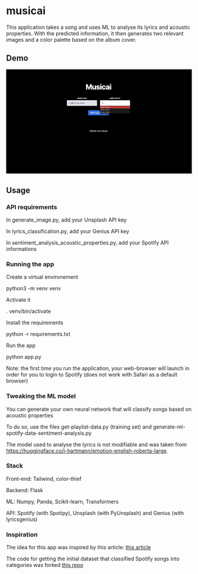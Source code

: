 # musicai

This application takes a song and uses ML to analyse its lyrics and acoustic properties.
With the predicted information, it then generates two relevant images and a color palette based on the album cover.

## Demo 

![](demo.gif)

## Usage

### API requirements
In generate_image.py, add your Unsplash API key

In lyrics_classification.py, add your Genius API key

In sentiment_analysis_acoustic_properties.py, add your Spotify API informations

### Running the app

Create a virtual environement 

python3 -m venv venv

Activate it

.  venv/bin/activate

Install the requirements

python -r requirements.txt

Run the app

python app.py

Note: the first time you run the application, your web-browser will launch in order for you to login to Spotify (does not work with Safari as a default browser)

### Tweaking the ML model

You can generate your own neural network that will classify songs based on acoustic properties

To do so, use the files get-playlist-data.py (training set) and generate-ml-spotify-data-sentiment-analysis.py

The model used to analyse the lyrics is not modifiable and was taken from https://huggingface.co/j-hartmann/emotion-english-roberta-large.

### Stack

Front-end: Tailwind, color-thief

Backend: Flask

ML: Numpy, Panda, Scikit-learn, Transformers

API: Spotify (with Spotipy), Unsplash (with PyUnsplash) and Genius (with lyricsgenius)

### Inspiration
The idea for this app was inspired by this article: 
[this article](https://medium.com/codex/music-mood-classification-using-neural-networks-and-spotifys-web-api-d73b391044a4)

The code for getting the initial dataset that classified Spotify songs into categories was forked [this repo](https://github.com/kvsingh/music-mood-classification)




